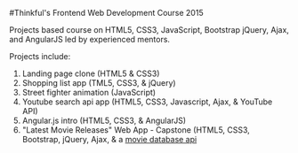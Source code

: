 #Thinkful's Frontend Web Development Course 2015

Projects based course on HTML5, CSS3, JavaScript, Bootstrap jQuery, Ajax, and AngularJS led by experienced mentors.

Projects include:

1) Landing page clone (HTML5 & CSS3)<br>
2) Shopping list app (TML5, CSS3, & jQuery)<br>
3) Street fighter animation (JavaScript)<br>
4) Youtube search api app (HTML5, CSS3, Javascript, Ajax, & YouTube API)<br>
5) Angular.js intro (HTML5, CSS3, & AngularJS)<br>
6) "Latest Movie Releases" Web App - Capstone (HTML5, CSS3, Bootstrap, jQuery, Ajax, & a [movie database api](http://docs.themoviedb.apiary.io/)
